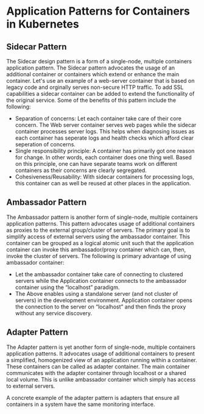 # Application Patterns for Containers in Kubernetes

## Sidecar Pattern
The Sidecar design pattern is a form of a single-node, multiple containers application pattern. The Sidecar pattern advocates the usage of an additional container or containers which extend or enhance the main container. Let's use an example of a web-server container that is based on legacy code and orginally serves non-secure HTTP traffic. To add SSL capabilities a sidecar container can be added to extend the functionality of the original service. Some of the benefits of this pattern include the following:
* Separation of concerns: Let each container take care of their core concern. The Web server container serves web pages while the sidecar container processes server logs. This helps when diagnosing issues as each container has seperate logs and health checks which afford clear seperation of concerns.
* Single responsibility principle: A container has primarily got one reason for change. In other words, each container does one thing well. Based on this principle, one can have separate teams work on different containers as their concerns are clearly segregated.
* Cohesiveness/Reusability: With sidecar containers for processing logs, this container can as well be reused at other places in the application.

## Ambassador Pattern
The Ambassador pattern is another form of single-node, multiple containers application patterns. This pattern advocates usage of additional containers as proxies to the external group/cluster of servers. The primary goal is to simplify access of external servers using the ambassador container. This container can be grouped as a logical atomic unit such that the application container can invoke this ambassador/proxy container which can, then, invoke the cluster of servers. The following is primary advantage of using ambassador container:

* Let the ambassador container take care of connecting to clustered servers while the Application container connects to the ambassador container using the “localhost” paradigm.
* The Above enables using a standalone server (and not cluster of servers) in the development environment. Application container opens the connection to the server on “localhost” and then finds the proxy without any service discovery.

## Adapter Pattern
The Adapter pattern is yet another form of single-node, multiple containers application patterns. It advocates usage of additional containers to present a simplified, homogenized view of an application running within a container. These containers can be called as adapter container. The main container communicates with the adapter container through localhost or a shared local volume. This is unlike ambassador container which simply has access to external servers.

A concrete example of the adapter pattern is adapters that ensure all containers in a system have the same monitoring interface. 